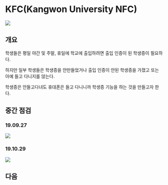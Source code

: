 # KFC(Kangwon University NFC) #

<div>
<img src="https://user-images.githubusercontent.com/37291245/68148453-5f851f00-ff7f-11e9-8130-1c274e130f2a.PNG">
</div>

## 개요 ##
학생들은 평일 야간 및 주말, 휴일에 학교에 출입하려면 출입 인증이 된 학생증이 필요하다.

하지만 일부 학생들은 학생증을 안만들었거나 출입 인증이 안된 학생증을 가졌고 또는 아예 들고 다니지를 않는다.

학생증은 안들고다녀도 휴대폰은 들고 다니니까 학생증 기능을 하는 것을 만들고자 한다.

## 중간 점검 ##

### 19.09.27 ###

>
<div>
<img src="https://user-images.githubusercontent.com/37291245/68148473-67dd5a00-ff7f-11e9-8026-c0121bcbf58c.PNG">
</div>

### 19.10.29 ###
>
<div>
<img src="https://user-images.githubusercontent.com/37291245/68148525-7cb9ed80-ff7f-11e9-9c86-c1582aa7bf28.png">
</div>

## 다음 ##
